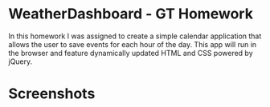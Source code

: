 # WeatherDashboard - GT Homework
In this homework I was assigned to create a simple calendar application that allows the user to save events for each hour of the day. This app will run in the browser and feature dynamically updated HTML and CSS powered by jQuery.

# Screenshots
